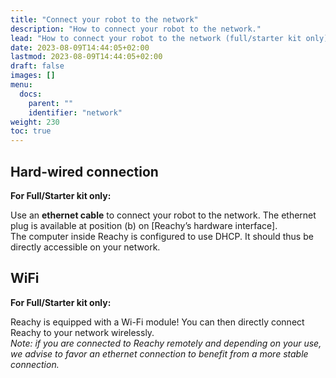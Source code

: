 ```yaml
---
title: "Connect your robot to the network"
description: "How to connect your robot to the network."
lead: "How to connect your robot to the network (full/starter kit only)."
date: 2023-08-09T14:44:05+02:00
lastmod: 2023-08-09T14:44:05+02:00
draft: false
images: []
menu:
  docs:
    parent: ""
    identifier: "network"
weight: 230
toc: true
---
```

## Hard-wired connection

**For Full/Starter kit only:**  

Use an **ethernet cable** to connect your robot to the network.
The ethernet plug is available at position (b) on [Reachy’s hardware interface].  
The computer inside Reachy is configured to use DHCP. It should thus be directly accessible on your network.

## WiFi

**For Full/Starter kit only:**

Reachy is equipped with a Wi-Fi module! You can then directly connect Reachy to your network wirelessly.  
*Note: if you are connected to Reachy remotely and depending on your use, we advise to favor an ethernet connection to benefit from a more stable connection.*
